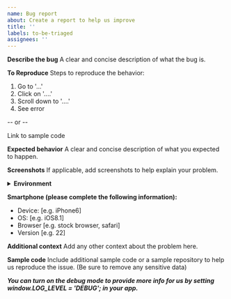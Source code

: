 ```yaml
---
name: Bug report
about: Create a report to help us improve
title: ''
labels: to-be-triaged
assignees: ''
---
```


**Describe the bug**
A clear and concise description of what the bug is.

**To Reproduce**
Steps to reproduce the behavior:

1. Go to '...'
2. Click on '....'
3. Scroll down to '....'
4. See error

-- or --

Link to sample code

**Expected behavior**
A clear and concise description of what you expected to happen.

**Screenshots**
If applicable, add screenshots to help explain your problem.

<details>
  <summary><strong>Environment</strong></summary>

<!-- Please run the following command inside your project and copy/paste the output into the codeblock: -->

```
npx envinfo --system --binaries --browsers --npmPackages --npmGlobalPackages
```

</details>

**Smartphone (please complete the following information):**

- Device: [e.g. iPhone6]
- OS: [e.g. iOS8.1]
- Browser [e.g. stock browser, safari]
- Version [e.g. 22]

**Additional context**
Add any other context about the problem here.

**Sample code**
Include additional sample code or a sample repository to help us reproduce the issue. (Be sure to remove any sensitive data)

**_You can turn on the debug mode to provide more info for us by setting window.LOG_LEVEL = 'DEBUG'; in your app._**
